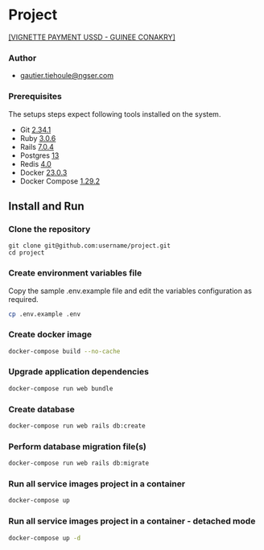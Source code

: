 # Project

[ [VIGNETTE PAYMENT USSD - GUINEE CONAKRY] ](https://ngser.com)

### Author

- gautier.tiehoule@ngser.com

### Prerequisites

The setups steps expect following tools installed on the system.

- Git [2.34.1](https://git-scm.com)
- Ruby [3.0.6](https://ruby-doc.org)
- Rails [7.0.4](https://guides.rubyonrails.org)
- Postgres [13](https://www.postgresql.org)
- Redis [4.0](https://redis.io)
- Docker [23.0.3](https://www.docker.com)
- Docker Compose [1.29.2](https://docs.docker.com/compose)

## Install and Run

### Clone the repository

```shell
git clone git@github.com:username/project.git
cd project
```

### Create environment variables file

Copy the sample .env.example file and edit the variables configuration as required.

```bash
cp .env.example .env
```

### Create docker image

```bash
docker-compose build --no-cache
```

### Upgrade application dependencies

```bash
docker-compose run web bundle
```

### Create database

```bash
docker-compose run web rails db:create
```

### Perform database migration file(s)

```bash
docker-compose run web rails db:migrate
```

### Run all service images project in a container

```bash
docker-compose up
```

### Run all service images project in a container - detached mode

```bash
docker-compose up -d
```
